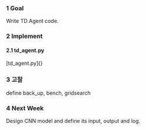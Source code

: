 ### 1 Goal
Write TD Agent code.

### 2 Implement

#### 2.1 td_agent.py
[td_agent.py]{}

### 3 고찰
define back_up, bench, gridsearch

### 4 Next Week
Design CNN model and define its input, output and log.